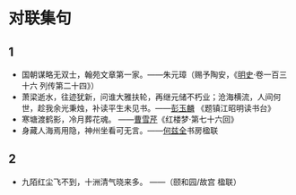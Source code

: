 # 对联集句

## 1

- 国朝谋略无双士，翰苑文章第一家。——朱元璋（赐予陶安，《[明史](../wiki/明史.md)·卷一百三十六 列传第二十四》）
- 萧梁逝水，往迹犹新，问谁大雅扶轮，再继元储不朽业；沧海横流，人间何世，趁我余光秉烛，补读平生未见书。——[彭玉麟](../wiki/彭玉麟.md) 《题镇江昭明读书台》
- 寒塘渡鹤影，冷月葬花魂。 ——[曹雪芹](../wiki/曹雪芹.md)《红楼梦·第七十六回》
- 身藏人海焉用隐，神州坐看可无言。——[何兹全](../wiki/何兹全.md)书房楹联
## 2

- 九陌红尘飞不到，十洲清气晓来多。 ——（颐和园/故宫 楹联）
